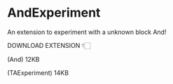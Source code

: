 # AndExperiment

An extension to experiment with a unknown block And!

DOWNLOAD EXTENSION 👇🏻

(And) 12KB

(TAExperiment) 14KB
